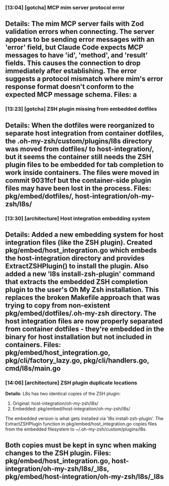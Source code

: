### [13:04] [gotcha] MCP mim server protocol error
**Details**: The mim MCP server fails with Zod validation errors when connecting. The server appears to be sending error messages with an 'error' field, but Claude Code expects MCP messages to have 'id', 'method', and 'result' fields. This causes the connection to drop immediately after establishing. The error suggests a protocol mismatch where mim's error response format doesn't conform to the expected MCP message schema.
**Files**: a
---

### [13:23] [gotcha] ZSH plugin missing from embedded dotfiles
**Details**: When the dotfiles were reorganized to separate host integration from container dotfiles, the .oh-my-zsh/custom/plugins/l8s directory was moved from dotfiles/ to host-integration/, but it seems the container still needs the ZSH plugin files to be embedded for tab completion to work inside containers. The files were moved in commit 9031fcf but the container-side plugin files may have been lost in the process.
**Files**: pkg/embed/dotfiles/, host-integration/oh-my-zsh/l8s/
---

### [13:30] [architecture] Host integration embedding system
**Details**: Added a new embedding system for host integration files (like the ZSH plugin). Created pkg/embed/host_integration.go which embeds the host-integration directory and provides ExtractZSHPlugin() to install the plugin. Also added a new 'l8s install-zsh-plugin' command that extracts the embedded ZSH completion plugin to the user's Oh My Zsh installation. This replaces the broken Makefile approach that was trying to copy from non-existent pkg/embed/dotfiles/.oh-my-zsh directory. The host integration files are now properly separated from container dotfiles - they're embedded in the binary for host installation but not included in containers.
**Files**: pkg/embed/host_integration.go, pkg/cli/factory_lazy.go, pkg/cli/handlers.go, cmd/l8s/main.go
---

### [14:06] [architecture] ZSH plugin duplicate locations
**Details**: L8s has two identical copies of the ZSH plugin:
1. Original: host-integration/oh-my-zsh/l8s/
2. Embedded: pkg/embed/host-integration/oh-my-zsh/l8s/

The embedded version is what gets installed via 'l8s install-zsh-plugin'. The ExtractZSHPlugin function in pkg/embed/host_integration.go copies files from the embedded filesystem to ~/.oh-my-zsh/custom/plugins/l8s.

Both copies must be kept in sync when making changes to the ZSH plugin.
**Files**: pkg/embed/host_integration.go, host-integration/oh-my-zsh/l8s/_l8s, pkg/embed/host-integration/oh-my-zsh/l8s/_l8s
---

